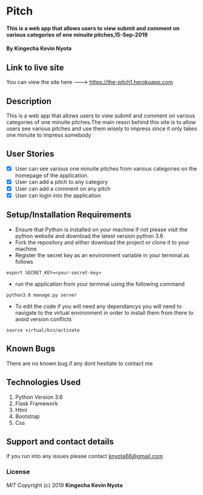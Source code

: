 # Pitch
####  This is a web app that allows users to view submit and comment on various categories of one minuite pitches,15-Sep-2019
#### By **Kingecha Kevin Nyota**
## Link to live site
You can view the site here ---> https://the-pitch1.herokuapp.com

## Description
This is a web app that allows users to view submit and comment on various categories of one minuite pitches.The main reson behind this site is to allow users see various pitches and use them wisely to impress since it only takes one minuite to impress somebody
## User Stories
- [x] User can see various one minuite pitches from various categories on the homepage of the application.
- [x] User can add a pitch to any category
- [x] User can add a comment on any pitch
- [x] User can login into the application 

## Setup/Installation Requirements
* Ensure that Python is installed on your machine if not please visit the python website and download the latest version python 3.6
* Fork the repository and either download the project or clone it to your machine
* Register the secret key as an environment variable in your terminal as follows
```
export SECRET_KEY=<your-secret-key>
```
* run the application from your terminal using the following command
```
python3.6 manage.py server
```
* To edit the code if you will need any dependancys you will need to navigate to the virtual environment in order to install them from there to avoid version conflicts
```
source virtual/bin/activate
```
## Known Bugs
There are no known bug if any dont hesitate to contact me
## Technologies Used
1. Python Version 3.6
2. Flask Framework
3. Html
4. Bootstrap
5. Css
## Support and contact details
if you run into any issues please contact knyota66@gmail.com
### License
*MIT*
Copyright (c) 2019 **Kingecha Kevin Nyota**